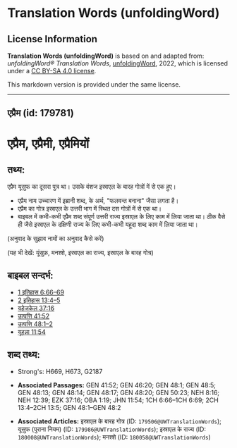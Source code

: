 # Translation Words (unfoldingWord)

## License Information

**Translation Words (unfoldingWord)** is based on and adapted from: _unfoldingWord® Translation Words_, [unfoldingWord](https://unfoldingword.org/utw), 2022, which is licensed under a [CC BY-SA 4.0 license](https://creativecommons.org/licenses/by-sa/4.0/legalcode.en).

This markdown version is provided under the same license.



--------------------------------

## एप्रैम (id: 179781)

एप्रैम, एप्रैमी, एप्रैमियों
===========================

तथ्य:
-----

एप्रैम यूसुफ का दूसरा पुत्र था। उसके वंशज इस्राएल के बारह गोत्रों में से एक हुए।

* एप्रैम नाम उच्चारण में इब्रानी शब्द, के अर्थ, "फलवन्त बनाना" जैसा लगता है।
* एप्रैम का गोत्र इस्राएल के उत्तरी भाग में स्थित दस गोत्रों में से एक था।
* बाइबल में कभी\-कभी एप्रैम शब्द संपूर्ण उत्तरी राज्य इस्राएल के लिए काम में लिया जाता था। ठीक वैसे ही जैसे इस्राएल के दक्षिणी राज्य के लिए कभी\-कभी यहूदा शब्द काम में लिया जाता था।

(अनुवाद के सुझाव नामों का अनुवाद कैसे करें)

(यह भी देखें: यूंसुफ़, मनश्शे, इस्राएल का राज्य, इस्राएल के बारह गोत्र)

बाइबल सन्दर्भ:
--------------

* [1 इतिहास 6:66–69](https://ref.ly/1Chr0:0)
* [2 इतिहास 13:4–5](https://ref.ly/2Chr0:0)
* [यहेजकेल 37:16](https://ref.ly/Ezek37:16)
* [उत्पत्ति 41:52](https://ref.ly/Gen41:52)
* [उत्पत्ति 48:1–2](https://ref.ly/Gen48:1-Gen48:2)
* [यूहन्ना 11:54](https://ref.ly/John11:54)

शब्द तथ्य:
----------

* Strong's: H669, H673, G2187

* **Associated Passages:** GEN 41:52; GEN 46:20; GEN 48:1; GEN 48:5; GEN 48:13; GEN 48:14; GEN 48:17; GEN 48:20; GEN 50:23; NEH 8:16; NEH 12:39; EZK 37:16; OBA 1:19; JHN 11:54; 1CH 6:66–1CH 6:69; 2CH 13:4–2CH 13:5; GEN 48:1–GEN 48:2
* **Associated Articles:** इस्राएल के बारह गोत्र (ID: `179506@UWTranslationWords`); यूसुफ (पुराना नियम) (ID: `179986@UWTranslationWords`); इस्राएल के राज्य (ID: `180008@UWTranslationWords`); मनश्शे (ID: `180058@UWTranslationWords`)

